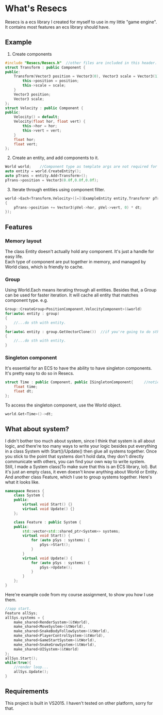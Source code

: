 # What's Resecs
Resecs is a ecs library I created for myself to use in my little "game engine".
It contains most features an ecs library should have.

## Example
1. Create components
```C++
#include "Resecs/Resecs.h"	//other files are included in this header.
struct Transform : public Component {
public:
	Transform(Vector3 position = Vector3(0), Vector3 scale = Vector3(1)) {
		this->position = position;
		this->scale = scale;
	}
	Vector3 position;
	Vector3 scale;
};  
struct Velocity : public Component {
public:
	Velocity() = default;
	Velocity(float hor, float vert) {
		this->hor = hor;
		this->vert = vert;
	}
	float hor;
	float vert;
};
```
2. Create an entity, and add components to it.
```C++
World world;	//Component type as template args are not required for World type now.
auto entity = world.CreateEntity();
auto pTrans = entity.Add<Transform>();
pTrans->position = Vector3(0.0f,0.0f,0.0f);
```
3. Iterate through entities using component filter.
```C++
world->Each<Transform,Velocity>([=](ExampleEntity entity,Transform* pTrans,Velocity* pVel)
{
	pTrans->position += Vector3(pVel->hor, pVel->vert, 0) * dt;
});
```

## Features
### Memory layout
The class Entity doesn't actually hold any component. It's just a handle for easy life.  
Each type of component are put together in memory, and managed by World class, which is friendly to cache.

### Group
Using World.Each means iterating through all entities. Besides that, a Group can be used for faster iteration. It will cache all entity that matches component type. e.g.
```C++
Group::CreateGroup<PositionComponent,VelocityComponent>(&world)
for(auto& entity : group)
{
	//...do sth with entity.
}
for(auto& entity : group.GetVectorClone())	//if you're going to do sth that will cause the group to change, use this.
{
	//...do sth with entity.
}
```

### Singleton component
It's essential for an ECS to have the ability to have singleton components. It's pretty easy to do so in Resecs.
```C++
struct Time : public Component, public ISingletonComponent{		//notice we add ISingletonComponent.
	float time;
	float dt;
};
```
To access the singleton component, use the World object.
```C++
world.Get<Time>()->dt;
```

## What about system?
I didn't bother too much about system, since I think that system is all about logic, and there're too many ways to write your logic besides put everything in a class System with Start()/Update() then glue all systems together. Once you stick to the point that systems don't hold data, they don't directly communicate with others, you can find your own way to write system.  
Still, I made a System class(To make sure that this is an ECS library, lol). But it's just an empty class, it even doesn't know anything about World or Entity. And another class Feature, which I use to group systems together. Here's what it looks like.
```C++
namespace Resecs {
	class System {
	public:
		virtual void Start() {}
		virtual void Update() {}
	};

	class Feature : public System {
	public:
		std::vector<std::shared_ptr<System>> systems;
		virtual void Start() {
			for (auto pSys : systems) {
				pSys->Start();
			}
		}
		virtual void Update() {
			for (auto pSys : systems) {
				pSys->Update();
			}
		}
	};
}
```

Here're example code from my course assignment, to show you how I use them.
```C++
//app start.
Feature allSys;
allSys.systems = {
	make_shared<RenderSystem>(&tWorld),
	make_shared<MoveSystem>(&tWorld),
	make_shared<SnakeBodyFollowSystem>(&tWorld),
	make_shared<PlayerControlSystem>(&tWorld),
	make_shared<GameStartSystem>(&tWorld),
	make_shared<SnakeGrowSystem>(&tWorld),
	make_shared<UISystem>(&tWorld)
}; 
allSys.Start();
while(true){
	//render loop...
    allSys.Update();
}
``` 

## Requirements
This project is built in VS2015. I haven't tested on other platform, sorry for that.